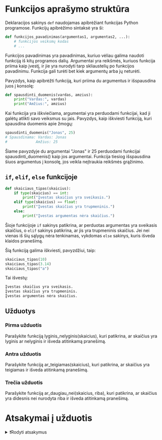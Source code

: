# Funkcijos aprašymo struktūra

Deklaracijos sakinys `def` naudojamas apibrėžiant funkcijas Python programose. Funkcijų apibrėžimo sintaksė yra ši:

```Python
def funkcijos_pavadinimas(argumentas1, argumentas2, ...):
    # funkcijos veiksmų kodas
    # ...
```

Funkcijos pavadinimas yra pavadinimas, kuriuo vėliau galima naudoti funkciją iš kitų programos dalių. Argumentai yra reikšmės, kuriuos funkcija priima kaip įvestį, ir jie yra nurodyti tarp skliaustelių po funkcijos pavadinimu. Funkcija gali turėti bet kiek argumentų arba jų neturėti.

Pavyzdys, kaip apibrėžti funkciją, kuri priima du argumentus ir išspausdina juos į konsolę:

```Python
def spausdinti_duomenis(vardas, amzius):
    print("Vardas:", vardas)
    print("Amžius:", amzius)
```

Kai funkcija yra iškviečiama, argumentai yra perduodami funkcijai, kad ji galėtų atlikti savo veiksmus su jais. Pavyzdys, kaip iškviesti funkciją, kuri spausdina duomenis apie žmogų:

```Python
spausdinti_duomenis("Jonas", 25)
# Spausdinama: Vardas: Jonas
#             Amžius: 25
```

Šiame pavyzdyje du argumentai "Jonas" ir 25 perduodami funkcijai spausdinti_duomenis() kaip jos argumentai. Funkcija tiesiog išspausdina šiuos argumentus į konsolę, jos veikla neįtraukia reikšmės grąžinimo.

## `if`, `elif`, `else` funkcijoje

```Python
def skaiciaus_tipas(skaicius):
    if type(skaicius) == int:
        print("Įvestas skaičius yra sveikasis.")
    elif type(skaicius) == float:
        print("Įvestas skaičius yra trupmeninis.")
    else:
        print("Įvestas argumentas nėra skaičius.")
```

Šioje funkcijoje `if` sakinys patikrina, ar perduotas argumentas yra sveikasis skaičius, o `elif` sakinys patikrina, ar jis yra trupmeninis skaičius. Jei nei vienas iš šių sąlygų nėra tenkinamas, vykdomas `else` sakinys, kuris išveda klaidos pranešimą.

Šią funkciją galima iškviesti, pavyzdžiui, taip:

```Python
skaiciaus_tipas(10)
skaiciaus_tipas(3.14)
skaiciaus_tipas("a")
```

Tai išvestų:

```Python
Įvestas skaičius yra sveikasis.
Įvestas skaičius yra trupmeninis.
Įvestas argumentas nėra skaičius.
```

## Užduotys

### Pirma užduotis

Parašykite funkciją lyginis_nelyginis(skaicius), kuri patikrina, ar skaičius yra lyginis ar nelyginis ir išveda atitinkamą pranešimą.

### Antra užduotis

Parašykite funkciją ar_teigiamas(skaicius), kuri patikrina, ar skaičius yra teigiamas ir išveda atitinkamą pranešimą.

### Trečia užduotis

Parašykite funkciją ar_daugiau_nei(skaicius, riba), kuri patikrina, ar skaičius yra didesnis nei nurodyta riba ir išveda atitinkamą pranešimą.

# Atsakymai į užduotis

<details><summary>❗Rodyti atsakymus</summary>
<br>
<details>
  <summary>Pirma užduotis</summary>
  <hr>
  
```Python
def lyginis_nelyginis(skaicius):
    if skaicius % 2 == 0:
        print("Įvestas skaičius yra lyginis.")
    else:
        print("Įvestas skaičius yra nelyginis.")
```

</details>
<details>
  <summary>Antra užduotis</summary>
  <hr>

```Python
def ar_teigiamas(skaicius):
    if skaicius > 0:
        print("Įvestas skaičius yra teigiamas.")
    else:
        print("Įvestas skaičius nėra teigiamas.")
```

</details>
<details>
  <summary>Trečia užduotis</summary>
  <hr>

```Python
def ar_daugiau_nei(skaicius, riba):
    if skaicius > riba:
        print(f"Įvestas skaičius yra didesnis nei {riba}.")
    else:
        print(f"Įvestas skaičius nėra didesnis nei {riba}.")
```

</details>
</details>
